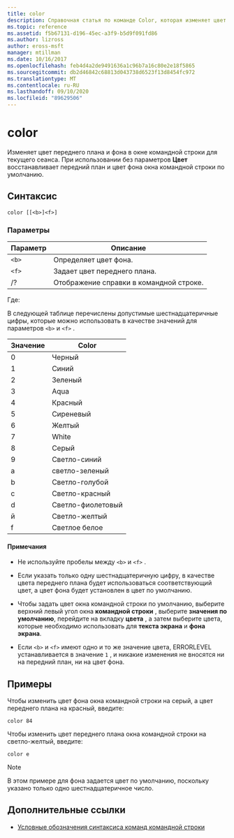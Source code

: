 ```yaml
---
title: color
description: Справочная статья по команде Color, которая изменяет цвет переднего плана и фона в окне командной строки для текущего сеанса.
ms.topic: reference
ms.assetid: f5b67131-d196-45ec-a3f9-b5d9f091fd86
ms.author: lizross
author: eross-msft
manager: mtillman
ms.date: 10/16/2017
ms.openlocfilehash: feb4d4a2de9491636a1c96b7a16c80e2e18f5865
ms.sourcegitcommit: db2d46842c68813d043738d6523f13d8454fc972
ms.translationtype: MT
ms.contentlocale: ru-RU
ms.lasthandoff: 09/10/2020
ms.locfileid: "89629506"
---
```

# <a name="color"></a>color

Изменяет цвет переднего плана и фона в окне командной строки для текущего сеанса. При использовании без параметров **Цвет** восстанавливает передний план и цвет фона окна командной строки по умолчанию.

## <a name="syntax"></a>Синтаксис

```
color [[<b>]<f>]
```

### <a name="parameters"></a>Параметры

| Параметр | Описание |
| --------- | ----------- |
| `<b>` | Определяет цвет фона. |
| `<f>` | Задает цвет переднего плана. |
| /? | Отображение справки в командной строке. |

Где:

В следующей таблице перечислены допустимые шестнадцатеричные цифры, которые можно использовать в качестве значений для параметров `<b>` и `<f>` .

| Значение | Color |
| ----- | ----- |
| 0 | Черный |
| 1 | Синий |
| 2 | Зеленый |
| 3 | Aqua |
| 4 | Красный |
| 5 | Сиреневый |
| 6 | Желтый |
| 7 | White |
| 8 | Серый |
| 9 | Светло-синий |
| а | светло-зеленый |
| b | Светло-голубой |
| c | Светло-красный |
| d | Светло-фиолетовый |
| й | Светло-желтый |
| f | Светлое белое |

#### <a name="remarks"></a>Примечания

- Не используйте пробелы между `<b>` и `<f>` .

- Если указать только одну шестнадцатеричную цифру, в качестве цвета переднего плана будет использоваться соответствующий цвет, а цвет фона будет установлен в цвет по умолчанию.

- Чтобы задать цвет окна командной строки по умолчанию, выберите верхний левый угол окна **командной строки** , выберите **значения по умолчанию**, перейдите на вкладку **цвета** , а затем выберите цвета, которые необходимо использовать для **текста экрана** и **фона экрана**.

- Если `<b>` и `<f>` имеют одно и то же значение цвета, ERRORLEVEL устанавливается в значение `1` , и никакие изменения не вносятся ни на передний план, ни на цвет фона.

## <a name="examples"></a>Примеры

Чтобы изменить цвет фона окна командной строки на серый, а цвет переднего плана на красный, введите:

```
color 84
```

Чтобы изменить цвет переднего плана окна командной строки на светло-желтый, введите:

```
color e
```

> [!NOTE]
> В этом примере для фона задается цвет по умолчанию, поскольку указано только одно шестнадцатеричное число.

## <a name="additional-references"></a>Дополнительные ссылки

- [Условные обозначения синтаксиса команд командной строки](command-line-syntax-key.md)
